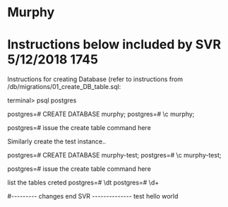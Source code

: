# Murphy

# Instructions below included by SVR 5/12/2018 1745
Instructions for creating Database (refer to instructions from /db/migrations/01_create_DB_table.sql:

terminal> psql postgres

postgres=# CREATE DATABASE murphy;
postgres=# \c murphy;

postgres=# issue the create table command here <refer to the sql file for instructions>


Similarly create the test instance..

postgres=# CREATE DATABASE murphy-test;
postgres=# \c murphy-test;

postgres=# issue the create table command here <refer to the sql file for instructions>

list the tables creted
postgres=# \dt 
postgres=# \d+ <tablename>


#--------- changes end SVR -------------- test hello world